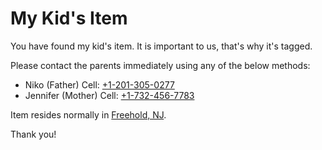 # My Kid's Item

You have found my kid's item. It is important to us, that's why it's tagged.

Please contact the parents immediately using any of the below methods:

- Niko (Father) Cell: [+1-201-305-0277](tel:+1-201-305-0277)
- Jennifer (Mother) Cell: [+1-732-456-7783](tel:+1-732-456-7783)

Item resides normally in [Freehold, NJ](https://www.google.com/maps/@40.2619899,-74.2394124,17.45z).

Thank you!
